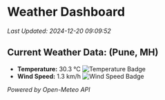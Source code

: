 
# Weather Dashboard

_Last Updated: 2024-12-20 09:09:52_

## Current Weather Data: (Pune, MH)
- **Temperature:** 30.3 °C ![Temperature Badge](https://img.shields.io/badge/Temperature-High%20Temp-orange)
- **Wind Speed:** 1.3 km/h ![Wind Speed Badge](https://img.shields.io/badge/Wind%20Speed-Low%20Wind-blue)

*Powered by Open-Meteo API*
